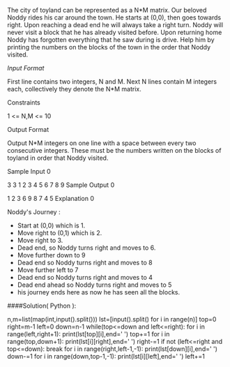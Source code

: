 The city of toyland can be represented as a N*M matrix.
Our beloved Noddy rides his car around the town.
He starts at (0,0), then goes towards right. Upon reaching a dead end he will always take a right turn. Noddy will never visit a block that he has already visited before.
Upon returning home Noddy has forgotten everything that he saw during is drive. Help him by printing the numbers on the blocks of the town in the order that Noddy visited.

_Input Format_

First line contains two integers, N and M.
Next N lines contain M integers each, collectively they denote the N*M matrix.

Constraints

1 <= N,M <= 10

Output Format

Output N*M integers on one line with a space between every two consecutive integers. These must be the numbers written on the blocks of toyland in order that Noddy visited.

Sample Input 0

3 3
1 2 3
4 5 6
7 8 9
Sample Output 0

1 2 3 6 9 8 7 4 5
Explanation 0

Noddy's Journey :
- Start at (0,0) which is 1.
- Move right to (0,1) which is 2.
- Move right to 3.
- Dead end, so Noddy turns right and moves to 6.
- Move further down to 9
- Dead end so Noddy turns right and moves to 8
- Move further left to 7
- Dead end so Noddy turns right and moves to 4
- Dead end ahead so Noddy turns right and moves to 5
- his journey ends here as now he has seen all the blocks.


####Solution( Python ):

n,m=list(map(int,input().split()))
lst=[input().split() for i in range(n)]
top=0
right=m-1
left=0
down=n-1
while(top<=down and left<=right):
    for i in range(left,right+1):
        print(lst[top][i],end=' ')
    top+=1
    for i in range(top,down+1):
        print(lst[i][right],end=' ')
    right-=1
    if not (left<=right and top<=down):
        break
    for i in range(right,left-1,-1):
        print(lst[down][i],end=' ')
    down-=1
    for i in range(down,top-1,-1):
        print(lst[i][left],end=' ')
    left+=1
    
